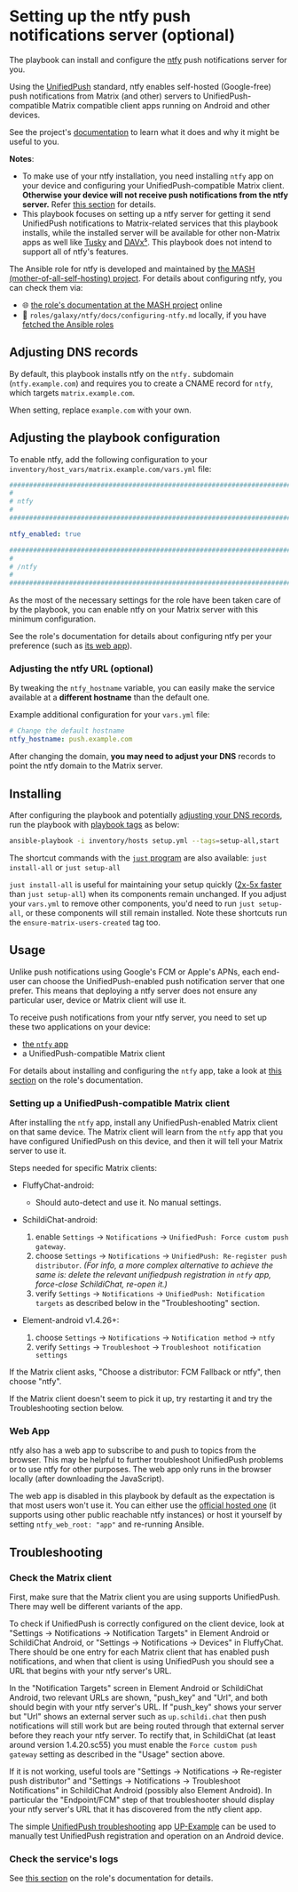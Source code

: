 <!--
SPDX-FileCopyrightText: 2022 - 2024 Slavi Pantaleev
SPDX-FileCopyrightText: 2022 Julian Foad
SPDX-FileCopyrightText: 2022 MDAD project contributors
SPDX-FileCopyrightText: 2023 Felix Stupp
SPDX-FileCopyrightText: 2024 - 2025 Suguru Hirahara

SPDX-License-Identifier: AGPL-3.0-or-later
-->

# Setting up the ntfy push notifications server (optional)

The playbook can install and configure the [ntfy](https://ntfy.sh/) push notifications server for you.

Using the [UnifiedPush](https://unifiedpush.org) standard, ntfy enables self-hosted (Google-free) push notifications from Matrix (and other) servers to UnifiedPush-compatible Matrix compatible client apps running on Android and other devices.

See the project's [documentation](https://docs.ntfy.sh/) to learn what it does and why it might be useful to you.

**Notes**:
- To make use of your ntfy installation, you need installing `ntfy` app on your device and configuring your UnifiedPush-compatible Matrix client. **Otherwise your device will not receive push notifications from the ntfy server.** Refer [this section](#usage) for details.
- This playbook focuses on setting up a ntfy server for getting it send UnifiedPush notifications to Matrix-related services that this playbook installs, while the installed server will be available for other non-Matrix apps as well like [Tusky](https://tusky.app/) and [DAVx⁵](https://www.davx5.com/). This playbook does not intend to support all of ntfy's features.

The Ansible role for ntfy is developed and maintained by [the MASH (mother-of-all-self-hosting) project](https://github.com/mother-of-all-self-hosting/ansible-role-ntfy). For details about configuring ntfy, you can check them via:
- 🌐 [the role's documentation at the MASH project](https://github.com/mother-of-all-self-hosting/ansible-role-ntfy/blob/main/docs/configuring-ntfy.md) online
- 📁 `roles/galaxy/ntfy/docs/configuring-ntfy.md` locally, if you have [fetched the Ansible roles](installing.md#update-ansible-roles)

## Adjusting DNS records

By default, this playbook installs ntfy on the `ntfy.` subdomain (`ntfy.example.com`) and requires you to create a CNAME record for `ntfy`, which targets `matrix.example.com`.

When setting, replace `example.com` with your own.

## Adjusting the playbook configuration

To enable ntfy, add the following configuration to your `inventory/host_vars/matrix.example.com/vars.yml` file:

```yaml
########################################################################
#                                                                      #
# ntfy                                                                 #
#                                                                      #
########################################################################

ntfy_enabled: true

########################################################################
#                                                                      #
# /ntfy                                                                #
#                                                                      #
########################################################################
```

As the most of the necessary settings for the role have been taken care of by the playbook, you can enable ntfy on your Matrix server with this minimum configuration.

See the role's documentation for details about configuring ntfy per your preference (such as [its web app](https://github.com/mother-of-all-self-hosting/ansible-role-ntfy/blob/main/docs/configuring-ntfy.md#enable-web-app-optional)).

### Adjusting the ntfy URL (optional)

By tweaking the `ntfy_hostname` variable, you can easily make the service available at a **different hostname** than the default one.

Example additional configuration for your `vars.yml` file:

```yaml
# Change the default hostname
ntfy_hostname: push.example.com
```

After changing the domain, **you may need to adjust your DNS** records to point the ntfy domain to the Matrix server.

## Installing

After configuring the playbook and potentially [adjusting your DNS records](#adjusting-dns-records), run the playbook with [playbook tags](playbook-tags.md) as below:

<!-- NOTE: let this conservative command run (instead of install-all) to make it clear that failure of the command means something is clearly broken. -->
```sh
ansible-playbook -i inventory/hosts setup.yml --tags=setup-all,start
```

The shortcut commands with the [`just` program](just.md) are also available: `just install-all` or `just setup-all`

`just install-all` is useful for maintaining your setup quickly ([2x-5x faster](../CHANGELOG.md#2x-5x-performance-improvements-in-playbook-runtime) than `just setup-all`) when its components remain unchanged. If you adjust your `vars.yml` to remove other components, you'd need to run `just setup-all`, or these components will still remain installed. Note these shortcuts run the `ensure-matrix-users-created` tag too.

## Usage

Unlike push notifications using Google's FCM or Apple's APNs, each end-user can choose the UnifiedPush-enabled push notification server that one prefer. This means that deploying a ntfy server does not ensure any particular user, device or Matrix client will use it.

To receive push notifications from your ntfy server, you need to set up these two applications on your device:

* [the `ntfy` app](https://docs.ntfy.sh/subscribe/phone/)
* a UnifiedPush-compatible Matrix client

For details about installing and configuring the `ntfy` app, take a look at [this section](https://github.com/mother-of-all-self-hosting/ansible-role-ntfy/blob/main/docs/configuring-ntfy.md#usage) on the role's documentation.

### Setting up a UnifiedPush-compatible Matrix client

After installing the `ntfy` app, install any UnifiedPush-enabled Matrix client on that same device. The Matrix client will learn from the `ntfy` app that you have configured UnifiedPush on this device, and then it will tell your Matrix server to use it.

Steps needed for specific Matrix clients:

* FluffyChat-android:
  - Should auto-detect and use it. No manual settings.

* SchildiChat-android:
  1. enable `Settings` -> `Notifications` -> `UnifiedPush: Force custom push gateway`.
  2. choose `Settings` -> `Notifications` -> `UnifiedPush: Re-register push distributor`. *(For info, a more complex alternative to achieve the same is: delete the relevant unifiedpush registration in `ntfy` app, force-close SchildiChat, re-open it.)*
  3. verify `Settings` -> `Notifications` -> `UnifiedPush: Notification targets` as described below in the "Troubleshooting" section.

* Element-android v1.4.26+:
  1. choose `Settings` -> `Notifications` -> `Notification method` -> `ntfy`
  2. verify `Settings` -> `Troubleshoot` -> `Troubleshoot notification settings`

If the Matrix client asks, "Choose a distributor: FCM Fallback or ntfy", then choose "ntfy".

If the Matrix client doesn't seem to pick it up, try restarting it and try the Troubleshooting section below.

### Web App

ntfy also has a web app to subscribe to and push to topics from the browser. This may be helpful to further troubleshoot UnifiedPush problems or to use ntfy for other purposes. The web app only runs in the browser locally (after downloading the JavaScript).

The web app is disabled in this playbook by default as the expectation is that most users won't use it. You can either use the [official hosted one](https://ntfy.sh/app) (it supports using other public reachable ntfy instances) or host it yourself by setting `ntfy_web_root: "app"` and re-running Ansible.

## Troubleshooting

### Check the Matrix client

First, make sure that the Matrix client you are using supports UnifiedPush. There may well be different variants of the app.

To check if UnifiedPush is correctly configured on the client device, look at "Settings -> Notifications -> Notification Targets" in Element Android or SchildiChat Android, or "Settings -> Notifications -> Devices" in FluffyChat. There should be one entry for each Matrix client that has enabled push notifications, and when that client is using UnifiedPush you should see a URL that begins with your ntfy server's URL.

In the "Notification Targets" screen in Element Android or SchildiChat Android, two relevant URLs are shown, "push\_key" and "Url", and both should begin with your ntfy server's URL. If "push\_key" shows your server but "Url" shows an external server such as `up.schildi.chat` then push notifications will still work but are being routed through that external server before they reach your ntfy server. To rectify that, in SchildiChat (at least around version 1.4.20.sc55) you must enable the `Force custom push gateway` setting as described in the "Usage" section above.

If it is not working, useful tools are "Settings -> Notifications -> Re-register push distributor" and "Settings -> Notifications -> Troubleshoot Notifications" in SchildiChat Android (possibly also Element Android). In particular the "Endpoint/FCM" step of that troubleshooter should display your ntfy server's URL that it has discovered from the ntfy client app.

The simple [UnifiedPush troubleshooting](https://unifiedpush.org/users/troubleshooting/) app [UP-Example](https://f-droid.org/en/packages/org.unifiedpush.example/) can be used to manually test UnifiedPush registration and operation on an Android device.

### Check the service's logs

See [this section](https://github.com/mother-of-all-self-hosting/ansible-role-etherpad/blob/main/docs/configuring-etherpad.md#check-the-service-s-logs) on the role's documentation for details.
